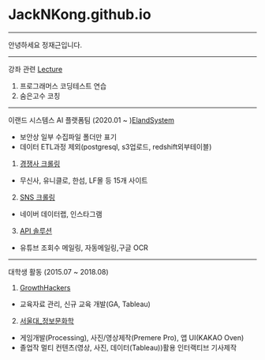 # JackNKong.github.io
---

안녕하세요 정재근입니다.

---
강좌 관련 [Lecture](./Lecture)

 1. 프로그래머스 코딩테스트 연습
 2. 숨은고수 코칭

---
이랜드 시스템스 AI 플랫폼팀 (2020.01 ~ )[ElandSystem](./ElandSystem)
 - 보안상 일부 수집파일 폴더만 표기
 - 데이터 ETL과정 제외(postgresql, s3업로드, redshift외부테이블)

 1. [경쟁사 크롤링](./ElandSystem/competitor_crawl)
 - 무신사, 유니클로, 한섬, LF몰 등 15개 사이트
 2. [SNS 크롤링](./ElandSystem/sns_crawl)
 - 네이버 데이터랩, 인스타그램 
 3. [API 솔루션](./ElandSystem/api_solution)
 - 유튜브 조회수 메일링, 자동메일링,구글 OCR
 
---
대학생 활동 (2015.07 ~ 2018.08)

 1. [GrowthHackers](./Growthhackers)
 - 교육자료 관리, 신규 교육 개발(GA, Tableau)
 2. [서울대_정보문화학](./SNUISC) 
 - 게임개발(Processing), 사진/영상제작(Premere Pro), 앱 UI(KAKAO Oven)
 - 졸업작 멀티 컨텐츠(영상, 사진, 데이터(Tableau))활용 인터랙티브 기사제작

